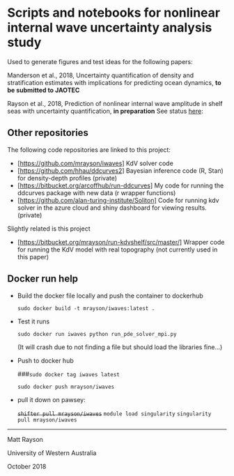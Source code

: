 # Scripts and notebooks for nonlinear internal wave uncertainty analysis study

Used to generate figures and test ideas for the following papers:

Manderson et al., 2018, Uncertainty quantification of density and stratification estimates with implications for predicting ocean dynamics, **to be submitted to JAOTEC**

Rayson et al., 2018, Prediction of nonlinear internal wave amplitude in shelf seas with uncertainty quantification, **in preparation**
See status [here](https://github.com/mrayson/kdv_uncertainty/blob/master/paper-status.md): 

## Other repositories

The following code repositories are linked to this project:

- [https://github.com/mrayson/iwaves] KdV solver code
- [https://github.com/hhau/ddcurves2] Bayesian inference code (R, Stan) for density-depth profiles (private)
- [https://bitbucket.org/arcoffhub/run-ddcurves] My code for running the ddcurves package with new data (r wrapper functions)
- [https://github.com/alan-turing-institute/Soliton] Code for running kdv solver in the azure cloud and shiny dashboard for viewing results. (private)

Slightly related is this project

- [https://bitbucket.org/mrayson/run-kdvshelf/src/master/] Wrapper code for running the KdV model with real topography (not currently used in this paper)

## Docker run help

 - Build the docker file locally and push the container to dockerhub

    `sudo docker build -t mrayson/iwaves:latest .`

 - Test it runs

    `sudo docker run iwaves python run_pde_solver_mpi.py`
    
    (It will crash due to not finding a file but should load the libraries fine...)

 - Push to docker hub   
    
    ###`sudo docker tag iwaves latest`
    
    `sudo docker push mrayson/iwaves`
 
 - pull it down on pawsey:
     
     ~~`shifter pull mrayson/iwaves`~~
     `module load singularity`
     `singularity pull mrayson/iwaves`

---

Matt Rayson

University of Western Australia

October 2018



